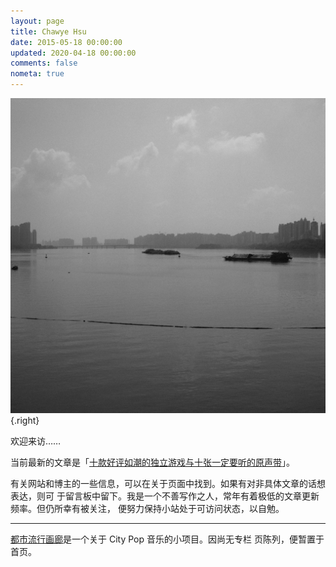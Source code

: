 ```yaml
---
layout: page
title: Chawye Hsu
date: 2015-05-18 00:00:00
updated: 2020-04-18 00:00:00
comments: false
nometa: true
---
```


![北江. Oct 2021](./_assets/uploads/2021/10/20211015001.jpg)
{.right}

欢迎来访……

当前最新的文章是「[十款好评如潮的独立游戏与十张一定要听的原声带](/blog/ten-indie-video-game-soundtracks-you-must-listen)」。

有关网站和博主的一些信息，可以在关于页面中找到。如果有对非具体文章的话想表达，则可
于留言板中留下。我是一个不善写作之人，常年有着极低的文章更新频率。但仍所幸有被关注，
便努力保持小站处于可访问状态，以自勉。

---

[都市流行画廊](/city-pop-collection)是一个关于 City Pop 音乐的小项目。因尚无专栏
页陈列，便暂置于首页。
